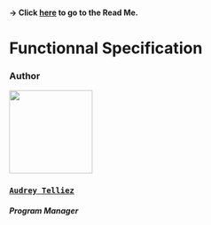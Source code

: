 #### -> Click [here](https://github.com/algosup/2022-2023-project-3-harfang3d-binding-Project-2-group/blob/main/readme.md) to go to the Read Me.

# Functionnal Specification

### Author

<img src="https://avatars.githubusercontent.com/u/114394252?v=4" width="150">

### [**`Audrey Telliez`**](https://github.com/audreytllz)
##### *Program Manager*
